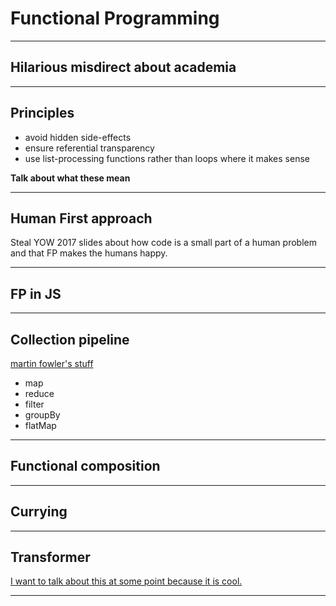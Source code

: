 # Functional Programming

---

## Hilarious misdirect about academia

---

## Principles

  - avoid hidden side-effects
  - ensure referential transparency
  - use list-processing functions rather than loops where it makes sense

**Talk about what these mean**

---

## Human First approach
Steal YOW 2017 slides about how code is a small part of a human problem and that FP makes the humans happy.

---
## FP in JS

---

## Collection pipeline
[martin fowler's stuff](https://martinfowler.com/articles/collection-pipeline/)

 - map
 - reduce
 - filter
 - groupBy
 - flatMap


---

## Functional composition

---

## Currying

---

## Transformer

[I want to talk about this at some point because it is cool.](https://perfunct.tech/javascript/2018/03/12/manageable-data-transform/)

---